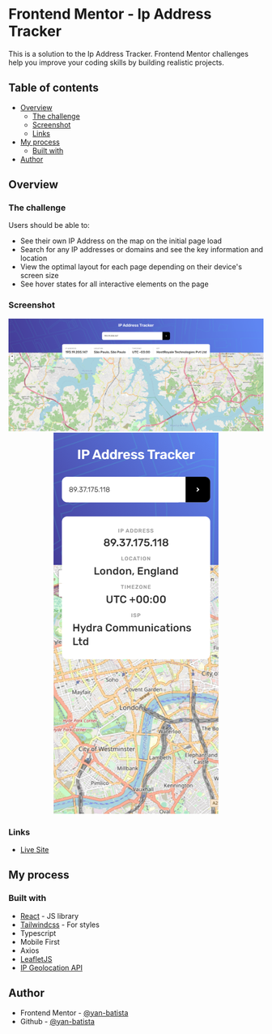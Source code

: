 # Frontend Mentor - Ip Address Tracker

This is a solution to the Ip Address Tracker. Frontend Mentor challenges help you improve your coding skills by building realistic projects.

## Table of contents

- [Overview](#overview)
  - [The challenge](#the-challenge)
  - [Screenshot](#screenshot)
  - [Links](#links)
- [My process](#my-process)
  - [Built with](#built-with)
- [Author](#author)

## Overview

### The challenge

Users should be able to:

- See their own IP Address on the map on the initial page load
- Search for any IP addresses or domains and see the key information and location
- View the optimal layout for each page depending on their device's screen size
- See hover states for all interactive elements on the page

### Screenshot

<p align="center" >
  <img src="./public/desktop.png" />
  <img src="./public/mobile.png" />
</p>

### Links

- [Live Site](https://ip-address-tracker-tawny-psi.vercel.app/)

## My process

### Built with

- [React](https://reactjs.org/) - JS library
- [Tailwindcss](https://tailwindcss.com/) - For styles
- Typescript
- Mobile First
- Axios
- [LeafletJS](https://leafletjs.com/)
- [IP Geolocation API](https://geo.ipify.org/)

## Author

- Frontend Mentor - [@yan-batista](https://www.frontendmentor.io/profile/yan-batista-1326)
- Github - [@yan-batista](https://github.com/yan-batista)
